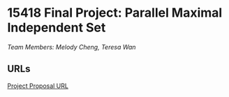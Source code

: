 # 15418 Final Project: Parallel Maximal Independent Set
*Team Members: Melody Cheng, Teresa Wan*

## URLs
[Project Proposal URL](https://lexinch.github.io/15418finalproject/proposal/proposal.html)


